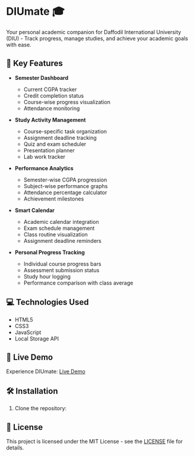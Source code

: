 # DIUmate 🎓

Your personal academic companion for Daffodil International University (DIU) - Track progress, manage studies, and achieve your academic goals with ease.

## 🌟 Key Features

- **Semester Dashboard**
  - Current CGPA tracker
  - Credit completion status
  - Course-wise progress visualization
  - Attendance monitoring

- **Study Activity Management**
  - Course-specific task organization
  - Assignment deadline tracking
  - Quiz and exam scheduler
  - Presentation planner
  - Lab work tracker

- **Performance Analytics**
  - Semester-wise CGPA progression
  - Subject-wise performance graphs
  - Attendance percentage calculator
  - Achievement milestones

- **Smart Calendar**
  - Academic calendar integration
  - Exam schedule management
  - Class routine visualization
  - Assignment deadline reminders

- **Personal Progress Tracking**
  - Individual course progress bars
  - Assessment submission status
  - Study hour logging
  - Performance comparison with class average

## 💻 Technologies Used

- HTML5
- CSS3
- JavaScript
- Local Storage API

## 🚀 Live Demo

Experience DIUmate: [Live Demo](https://ar-arif.github.io/WAD-ITM224-Lab-Project)

## 🛠️ Installation

1. Clone the repository:

## 📝 License

This project is licensed under the MIT License - see the [LICENSE](LICENSE) file for details.
